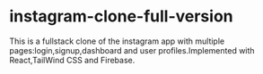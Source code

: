 # instagram-clone-full-version
This is a fullstack clone of the instagram app with multiple pages:login,signup,dashboard and user profiles.Implemented with React,TailWind CSS and Firebase.
